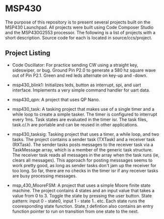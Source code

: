 # MSP430

The purpose of this repository is to present several projects built on the MSP430 Launchpad.  All projects were built using Code Composer Studio and the MSP430G2553 processor.  The following is a list of projects with a short description.  Source code for each is located in source/ccs/project.


Project Listing
---------------

- Code Oscillator:  For practice sending CW using a straight key, sideswiper, or bug.  Ground Pin P2.0 to generate a 580 hz square wave out of Pin P2.1.  Green and red leds alternate on key-up and -down.  

- msp430_blink1:  Initializes leds, button as interrupt, spi, and uart interface.  Implements a very simple command handler for uart data.

- msp430_qpn:  A project that uses QP Nano.

- msp430_task: A tasking project that makes use of a single timer and a while loop to create a simple tasker.  The timer is configured to interrupt every 1ms.  Task states are evaluated in the timer isr.  The task files, task.c/.h are portable and can be reused in other applications.

- msp430_tasksig: Tasking project that uses a timer, a while loop, and two tasks.  The project contains a sender task (TXTask) and a receiver task (RXTask).  The sender tasks posts messages to the receiver task via a TaskMessage array, which is a member of the generic task structure.  The receiver task reads all messages in the array when the task runs (ie, clears all messages).  This approach for posting messsages seems to work pretty good, as long as sender tasks don't jam up the receiver for too long.  So far, there are no checks in the timer isr if any receiver tasks are busy processing messages.

- msp_430_MooreFSM:  A project that uses a simple Moore finite state machine.  The project contains 4 states and an input value that takes a value from 0 to 3.  Toggle the state by pressing the user button.  State pattern: input 0 - state0, input 1 - state 1.. etc.  Each state runs the cooresponding state function.  State_t defintion also contains an entry function pointer to run on transition from one state to the next.
